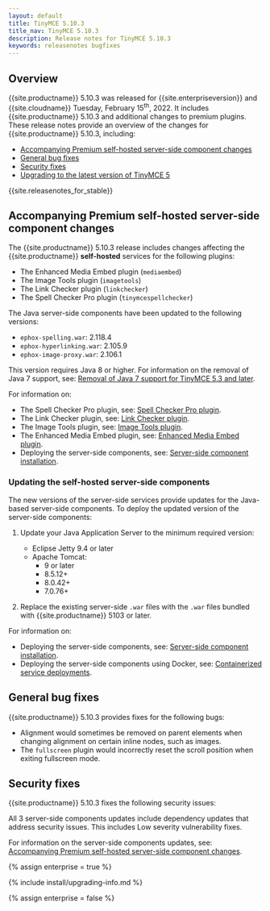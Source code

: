 ```yaml
---
layout: default
title: TinyMCE 5.10.3
title_nav: TinyMCE 5.10.3
description: Release notes for TinyMCE 5.10.3
keywords: releasenotes bugfixes
---
```


## Overview

{{site.productname}} 5.10.3 was released for {{site.enterpriseversion}} and {{site.cloudname}} Tuesday, February 15<sup>th</sup>, 2022. It includes {{site.productname}} 5.10.3 and additional changes to premium plugins. These release notes provide an overview of the changes for {{site.productname}} 5.10.3, including:

- [Accompanying Premium self-hosted server-side component changes](#accompanyingpremiumself-hostedserver-sidecomponentchanges)
- [General bug fixes](#generalbugfixes)
- [Security fixes](#securityfixes)
- [Upgrading to the latest version of TinyMCE 5](#upgradingtothelatestversionoftinymce5)

{{site.releasenotes_for_stable}}

## Accompanying Premium self-hosted server-side component changes

The {{site.productname}} 5.10.3 release includes changes affecting the {{site.productname}} **self-hosted** services for the following plugins:

- The Enhanced Media Embed plugin (`mediaembed`)
- The Image Tools plugin (`imagetools`)
- The Link Checker plugin (`linkchecker`)
- The Spell Checker Pro plugin (`tinymcespellchecker`)

The Java server-side components have been updated to the following versions:

- `ephox-spelling.war`: 2.118.4
- `ephox-hyperlinking.war`: 2.105.9
- `ephox-image-proxy.war`: 2.106.1

This version requires Java 8 or higher. For information on the removal of Java 7 support, see: [Removal of Java 7 support for TinyMCE 5.3 and later]({{site.baseurl}}/release-notes/release-notes53/#removalofjava7support).

For information on:

- The Spell Checker Pro plugin, see: [Spell Checker Pro plugin]({{site.baseurl}}/plugins/premium/tinymcespellchecker/).
- The Link Checker plugin, see: [Link Checker plugin]({{site.baseurl}}/plugins/premium/linkchecker/).
- The Image Tools plugin, see: [Image Tools plugin]({{site.baseurl}}/plugins/opensource/imagetools/).
- The Enhanced Media Embed plugin, see: [Enhanced Media Embed plugin]({{site.baseurl}}/plugins/premium/mediaembed/).
- Deploying the server-side components, see: [Server-side component installation]({{site.baseurl}}/enterprise/server/).

### Updating the self-hosted server-side components

The new versions of the server-side services provide updates for the Java-based server-side components. To deploy the updated version of the server-side components:

1. Update your Java Application Server to the minimum required version:

    - Eclipse Jetty 9.4 or later
    - Apache Tomcat:
        - 9 or later
        - 8.5.12+
        - 8.0.42+
        - 7.0.76+

2. Replace the existing server-side `.war` files with the `.war` files bundled with {{site.productname}} 5103 or later.

For information on:

- Deploying the server-side components, see: [Server-side component installation]({{site.baseurl}}/enterprise/server/).
- Deploying the server-side components using Docker, see: [Containerized service deployments]({{site.baseurl}}/enterprise/server/dockerservices/).

## General bug fixes

{{site.productname}} 5.10.3 provides fixes for the following bugs:

- Alignment would sometimes be removed on parent elements when changing alignment on certain inline nodes, such as images.
- The `fullscreen` plugin would incorrectly reset the scroll position when exiting fullscreen mode.

## Security fixes

{{site.productname}} 5.10.3 fixes the following security issues:

All 3 server-side components updates include dependency updates that address security issues. This includes Low severity vulnerability fixes.

For information on the server-side components updates, see: [Accompanying Premium self-hosted server-side component changes](#accompanyingpremiumself-hostedserver-sidecomponentchanges).

{% assign enterprise = true %}

{% include install/upgrading-info.md %}

{% assign enterprise = false %}
